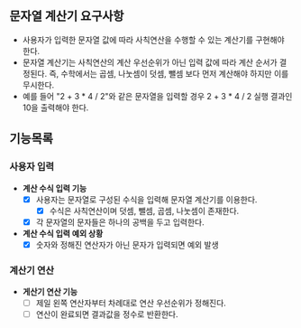 ## 문자열 계산기 요구사항
- 사용자가 입력한 문자열 값에 따라 사칙연산을 수행할 수 있는 계산기를 구현해야 한다.
- 문자열 계산기는 사칙연산의 계산 우선순위가 아닌 입력 값에 따라 계산 순서가 결정된다. 
  즉, 수학에서는 곱셈, 나눗셈이 덧셈, 뺄셈 보다 먼저 계산해야 하지만 이를 무시한다.
- 예를 들어 "2 + 3 * 4 / 2"와 같은 문자열을 입력할 경우 2 + 3 * 4 / 2 실행 결과인 10을 출력해야 한다.

## 기능목록
### 사용자 입력
- **계산 수식 입력 기능**
  - [x] 사용자는 문자열로 구성된 수식을 입력해 문자열 계산기를 이용한다.
    - [x] 수식은 사칙연산이며 덧셈, 뺄셈, 곱셈, 나눗셈이 존재한다.
  - [x] 각 문자열의 문자들은 하나의 공백을 두고 입력한다.

- **계산 수식 입력 예외 상황**
  - [x] 숫자와 정해진 연산자가 아닌 문자가 입력되면 예외 발생

### 계산기 연산
- **게산기 연산 기능**
  - [ ] 제일 왼쪽 연산자부터 차례대로 연산 우선순위가 정해진다.
  - [ ] 연산이 완료되면 결과값을 정수로 반환한다.